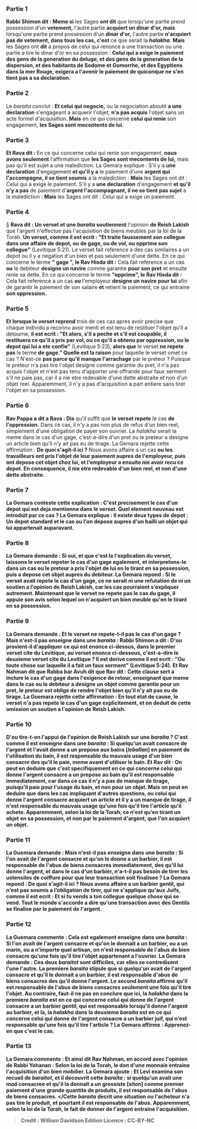 
### Partie 1
<b>Rabbi Shimon dit : Meme si</b> les Sages <b>ont dit</b> que lorsqu'une partie prend possession d'un <b>vetement,</b> l'autre partie <b>acquiert un dinar d'or, mais</b> lorsqu'une partie prend possession d'un <b>dinar d'or,</b> l'autre partie <b>n'acquiert pas de vetement, dans tous les cas, c'est</b> ce que serait la <b><i>halakha</i></b>. <b>Mais</b> les Sages ont <b>dit</b> a propos de celui qui renonce a une transaction ou une partie a tire le dinar d'or en sa possession : <b>Celui qui a exige le paiement des gens de la generation du deluge, et des gens de la generation de la dispersion, et des habitants de Sodome et Gomorrhe, et des Egyptiens dans la mer Rouge, exigera a l'avenir le paiement de quiconque ne s'en tient pas a sa declaration.</b>

### Partie 2
Le <i>baraita</i> conclut : <b>Et celui qui negocie,</b> ou la negociation aboutit <b>a une declaration</b> s'engageant a acquerir l'objet, <b>n'a pas acquis</b> l'objet sans un acte formel d'acquisition. <b>Mais</b> en ce qui concerne <b>celui qui renie</b> son engagement, <b>les Sages sont mecontents de lui.</b>

### Partie 3
<b>Et Rava dit :</b> En ce qui concerne celui qui renie son engagement, <b>nous avons seulement</b> l'affirmation que <b>les Sages sont mecontents de lui,</b> mais pas qu'il est sujet a une malediction. La Gemara explique : S'il y a <b>une declaration</b> d'engagement <b>et qu'il y a</b> le paiement d'une <b>argent qui l'accompagne, il se tient soumis</b> a la malediction : <b>Mais</b> les Sages ont dit : Celui qui a exige le paiement. S'il y a <b>une declaration</b> d'engagement <b>et qu'il n'y a pas</b> de paiement d'<b>argent l'accompagnant, il ne se tient pas sujet</b> a la malediction : <b>Mais</b> les Sages ont dit : Celui qui a exige un paiement.

### Partie 4
§ <b>Rava dit : Un verset et une <i>baraita</i> soutiennent</b> l'opinion <b>de Reish Lakish</b> que l'argent n'effectue pas l'acquisition de biens meubles par la loi de la Torah. <b>Un verset, comme il est ecrit : "Et traite faussement son collegue dans une affaire de depot, ou de gage, ou de vol, ou opprime son collegue"</b> (Levitique 5:21). Le verset fait reference a des cas similaires a un depot ou il y a negation d'un bien et pas seulement d'une dette. En ce qui concerne le terme <b>" gage ", le Rav Hisda dit :</b> Cela fait reference a un cas <b>ou</b> le debiteur <b>designe un navire</b> comme garantie <b>pour son pret</b> et ensuite renie sa dette. En ce qui concerne le terme <b>"opprime", le Rav Hisda dit :</b> Cela fait reference a un cas <b>ou</b> l'employeur <b>designe un navire pour lui</b> afin de garantir le paiement de son salaire <b>et</b> retient le paiement, ce qui entraine <b>son oppression.</b>

### Partie 5
<b>Et lorsque le verset reprend</b> trois de ces cas apres avoir precise que chaque individu a reconnu avoir menti et est tenu de restituer l'objet qu'il a detourne, <b>il est ecrit : "Et alors, s'il a peche et s'il est coupable, il restituera ce qu'il a pris par vol, ou ce qu'il a obtenu par oppression, ou le depot qui lui a ete confie"</b> (Levitique 5:23), <b>alors que</b> le verset <b>ne repete pas</b> le terme <b>de gage." Quelle est la raison</b> pour laquelle le verset omet ce cas ? N'est-ce <b>pas parce qu'il manque l'arrachage</b> par le preteur ? Puisque le preteur n'a pas tire l'objet designe comme garantie du pret, il n'a pas acquis l'objet et n'est pas tenu d'apporter une offrande pour faux serment s'il ne paie pas, car il a nie etre redevable d'une dette abstraite et non d'un objet reel. Apparemment, il n'y a pas d'acquisition a part entiere sans tirer l'objet en sa possession.

### Partie 6
<b>Rav Pappa a dit a Rava : Dis</b> qu'il suffit que <b>le verset repete</b> le cas <b>de l'oppression.</b> Dans ce cas, il n'y a pas non plus de refus d'un bien reel, simplement d'une obligation de payer son ouvrier. La <i>halakha</i> serait la meme dans le cas d'un gage, c'est-a-dire d'un pret ou le preteur a designe un article bien qu'il n'y ait pas eu de tirage. La Gemara rejette cette affirmation : <b>De quoi s'agit-il ici ?</b> Nous avons affaire a un cas <b>ou les travailleurs ont <b>pris</b> l'objet de leur paiement <b>aupres de</b> l'employeur, puis ont depose cet objet chez lui, et l'employeur a ensuite nie avoir recu ce depot. En consequence, il nie etre redevable d'un bien reel, et non d'une dette abstraite.

### Partie 7
La Gemara conteste cette explication : <b>C'est</b> precisement le cas d'un <b>depot</b> qui est deja mentionne dans le verset. Quel element nouveau est introduit par ce cas ? La Gemara explique : Il existe <b>deux types de depot :</b> Un depot standard et le cas ou l'on depose aupres d'un bailli un objet qui lui appartenait auparavant.

### Partie 8
La Gemara demande : <b>Si oui,</b> et que c'est la l'explication du verset, <b>laissons</b> le verset <b>repeter</b> le cas d'un <b>gage egalement, et interpretons-le</b> dans un cas <b>ou le preteur <b>a pris</b> l'objet <b>de lui</b> en le tirant en sa possession, <b>puis a depose</b> cet objet <b>aupres</b> du debiteur. La Gemara repond : <b>Si le verset avait repete</b> le cas d'un gage, ce ne serait <b>ni une refutation</b> de <b>ni un soutien</b> a l'opinion de Reish Lakish, car les cas pourraient s'expliquer autrement. <b>Maintenant que</b> le verset <b>ne repete pas</b> le cas du gage, il <b>appuie son</b> avis selon lequel on n'acquiert un bien meuble qu'en le tirant en sa possession.

### Partie 9
La Gemara demande : <b>Et le verset ne repete-t-il pas</b> le cas d'un <b>gage</b> ? Mais n'est-il pas enseigne</b> dans une <i>baraita</i> : <b>Rabbi Shimon a dit : D'ou</b> provient-il <b>d'appliquer ce qui est enonce ci-dessus,</b> dans le premier verset cite du Levitique, au verset enonce <b>ci-dessous,</b> c'est-a-dire le deuxieme verset cite du Levitique ? Il est derive <b>comme il est ecrit : "Ou toute chose sur laquelle il a fait un faux serment"</b> (Levitique 5:24). <b>Et Rav Nahman dit</b> que <b>Rabba bar Avuh dit</b> que <b>Rav dit :</b> Cette clause sert <b>a inclure</b> le cas <b>d'un gage dans</b> l'exigence de <b>retour,</b> enseignant que meme dans le cas ou le debiteur a designe un objet comme garantie pour un pret, le preteur est oblige de rendre l'objet bien qu'il n'y ait pas eu de tirage. La Guemara rejette cette affirmation : <b>En tout etat de cause, le verset n'a pas repete</b> le cas d'un gage <b>explicitement,</b> et on deduit de cette omission un soutien a l'opinion de Reish Lakish.

### Partie 10
<b>D'ou tire-t-on</b> l'appui de l'opinion de Reish Lakish sur <b>une <i>baraita</i> ? </b> C'est <b>comme il est enseigne</b> dans une <i>baraita</i> : Si quelqu'un avait consacre de l'argent et l'avait <b>donne a un prepose aux bains [<i>leballan</i>]</b> en paiement de l'utilisation du bain, il est responsable du <b>mauvais usage d'un bien consacre</b> des qu'il le paie, meme avant d'utiliser le bain. <b>Et Rav dit :</b> On peut en deduire que <b>c'est specifiquement en ce qui concerne</b> celui qui donne l'argent consacre a <b>un prepose au bain</b> qu'il est responsable immediatement, <b>car</b> dans ce cas il n'y a <b>pas de manque de tirage,</b> puisqu'il paie pour l'usage du bain, et non pour un objet. <b>Mais</b> on peut en deduire que dans les cas impliquant <b>d'autres questions, ou</b> celui qui donne l'argent consacre acquiert un article et <b>il y a un manque de tirage,</b> il n'est responsable du <b>mauvais usage qu'une fois qu'il tire</b> l'article qu'il achete. Apparemment, selon la loi de la Torah, ce n'est qu'en tirant un objet en sa possession, et non par le paiement d'argent, que l'on acquiert un objet.

### Partie 11
La Guemara demande : <b>Mais n'est-il pas enseigne</b> dans une <i>baraita</i> : Si l'on avait de l'argent consacre et qu'on le <b>donne a un barbier,</b> il est responsable de <b>l'abus de biens consacres</b> immediatement, des qu'il lui donne l'argent, <b>et</b> dans le cas d'un <b>barbier, n'a-t-il pas besoin de tirer les ustensiles de coiffure</b> pour que leur transaction soit finalisee ? La Gemara repond : <b>De quoi s'agit-il ici ?</b> Nous avons affaire <b>a un barbier gentil, qui n'est pas soumis</b> a l'obligation de <b>tirer,</b> qui ne s'applique qu'aux Juifs, comme il est ecrit : <b>Et si tu vends a ton collegue quelque chose qui se vend.</b> Tout le monde s'accorde a dire qu'une transaction avec des Gentils se finalise par le paiement de l'argent.

### Partie 12
La Guemara commente : <b>Cela est egalement enseigne</b> dans une <i>baraita</i> : Si l'on avait de l'argent consacre <b>et qu'on le donnait a un barbier, ou a un marin, ou a n'importe quel artisan,</b> on n'est responsable de <b>l'abus de bien consacre qu'une fois qu'il tire</b> l'objet appartenant a l'ouvrier. La Gemara demande : Ces deux <i>baraitot</i> sont <b>difficiles,</b> car elles se contredisent <b>l'une l'autre.</b> La premiere <i>baraita</i> stipule que si quelqu'un avait de l'argent consacre et qu'il le donnait a un barbier, il est responsable d'abus de biens consacres des qu'il donne l'argent. Le second <i>baraita</i> affirme qu'il est responsable de l'abus de biens consacres seulement une fois qu'il tire l'objet. <b>Au contraire,</b> faut-il <b>ne pas en conclure</b> que <b>ici,</b> la <i>halakha</i> dans la premiere <i>baraita</i> est <b>en ce qui concerne</b> celui qui donne de l'argent consacre a <b>un barbier gentil, </b> qui est responsable lorsqu'il donne l'argent au barbier, et <b>la,</b> la <i>halakha</i> dans la deuxieme <i>baraita</i> est <b>en ce qui concerne</b> celui qui donne de l'argent consacre a <b>un barbier juif,</b> qui n'est responsable qu'une fois qu'il tire l'article ? La Gemara affirme : <b>Apprenez-en</b> que c'est le cas.

### Partie 13
La Gemara commente : <b>Et ainsi dit Rav Nahman,</b> en accord avec l'opinion de Rabbi Yohanan : <b>Selon la loi de la Torah,</b> le don d'une <b>monnaie entraine l'acquisition</b> d'un bien mobilier. La Gemara ajoute : <b>Et Levi examina son</b> recueil de <b><i>baraitot</i>, et il decouvrit</b> cette <i>baraita</i> : si quelqu'un avait une <i>maâ</i> consacree et <b>qu'il la donnait a un grossiste [<i>siton</i>]</b> comme premier paiement d'une grande quantite de produits, il est responsable de <b>l'abus de biens consacres. </Cette <i>baraita</i> decrit une situation ou l'acheteur n'a pas tire le produit, et pourtant il est responsable de l'abus. Apparemment, selon la loi de la Torah, le fait de donner de l'argent entraine l'acquisition.

>Credit : William Davidson Edition
>Licence : CC-BY-NC